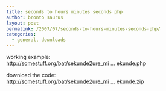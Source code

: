 ```yaml
---
title: seconds to hours minutes seconds php
author: bronto saurus
layout: post
permalink: /2007/07/seconds-to-hours-minutes-seconds-php/
categories:
  - general, downloads
---
```

working example:  
<a href="http://somestuff.org/bat/sekunde2ure_minute_sekunde_php/sekunde.php" target="_blank" >http://somestuff.org/bat/sekunde2ure_mi &#8230; ekunde.php</a>

download the code:  
<a href="http://somestuff.org/bat/sekunde2ure_minute_sekunde_php/sekunde.zip" target="_blank" >http://somestuff.org/bat/sekunde2ure_mi &#8230; ekunde.zip</a>